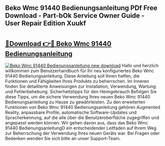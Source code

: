 ## Beko Wmc 91440 Bedienungsanleitung PDf Free Download - Part-bOk Service Owner Guide - User Repair Edition Xuukf

# <h2><a href="http://df19xs6.blite.top/?on=Beko+Wmc+91440+Bedienungsanleitung">🔗Download 👉🔴 Beko Wmc 91440 Bedienungsanleitung</a></h2>

[![Beko Wmc 91440 Bedienungsanleitung new download](https://i.imgur.com/lujVjoI.png)](http://df19xs6.blite.top/?on=Beko+Wmc+91440+Bedienungsanleitung)
Hallo und herzlich willkommen zum Benutzerhandbuch für Ihr neu konfiguriertes Beko Wmc 91440 Bedienungsanleitung. Diese Anleitung soll Ihnen helfen, die Funktionen und Fähigkeiten Ihres Produkts zu beherrschen. Im Inneren finden Sie detaillierte Anweisungen zur Installation, Verwendung, Wartung und Fehlerbehebung. Sicherheitstipps für den Heimgebrauch Befolgen Sie diese Tipps, um die sichere Verwendung Ihres neuen Beko Wmc 91440 Bedienungsanleitung zu Hause zu gewährleisten. Zu den erweiterten Funktionen von Beko Wmc 91440 Bedienungsanleitung gehören Augmented Reality, anpassbare Profile, automatische Software-Updates und Spracherkennung, auf die alle über die Benutzeroberfläche zugegriffen und angepasst werden können. Wir gehen davon aus, dass das Beko Wmc 91440 BedienungsanleitungD ein entscheidender Leitfaden auf Ihrem Weg zur Beherrschung der Verwendung Ihres neuen Geräts war. Bei Fragen oder Bedenken wenden Sie sich bitte an unser Support-Team.
